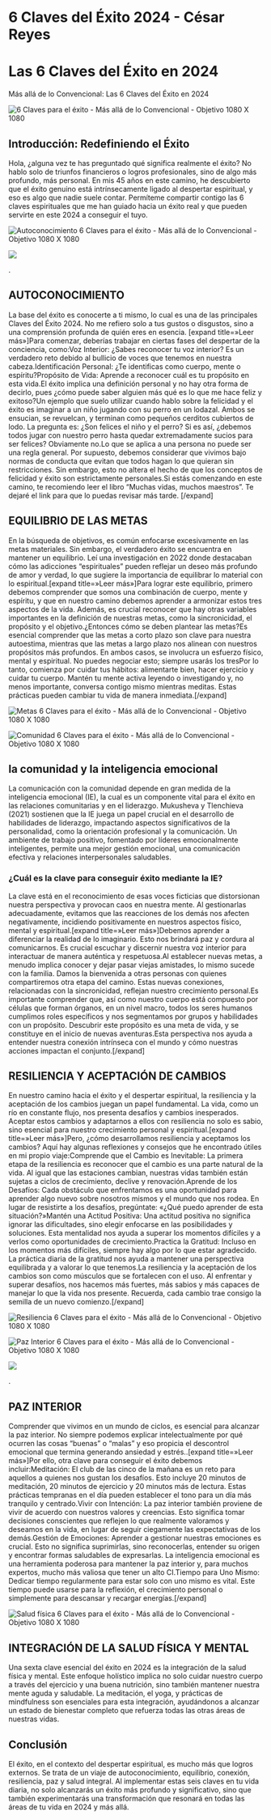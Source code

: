 # 6 Claves del Éxito 2024 - César Reyes
# Las 6 Claves del Éxito en 2024
Más allá de lo Convencional: Las 6 Claves del Éxito en 2024
![6 Claves para el éxito - Más allá de lo Convencional - Objetivo 1080 X 1080](https://cesarreyesjaramillo.com/wp-content/uploads/2024/01/paginas-web-1080-x-1080-px.jpg)
## Introducción: Redefiniendo el Éxito
Hola, ¿alguna vez te has preguntado qué significa realmente el éxito? No hablo solo de triunfos financieros o logros profesionales, sino de algo más profundo, más personal. En mis 45 años en este camino, he descubierto que el éxito genuino está intrínsecamente ligado al despertar espiritual, y eso es algo que nadie suele contar. Permíteme compartir contigo las 6 claves espirituales que me han guiado hacia un éxito real y que pueden servirte en este 2024 a conseguir el tuyo.
![Autoconocimiento 6 Claves para el éxito - Más allá de lo Convencional - Objetivo 1080 X 1080](https://cesarreyesjaramillo.com/wp-content/uploads/2024/01/6-1024x1024.jpg)
![](https://cesarreyesjaramillo.com/wp-content/uploads/2023/01/frame-about-nikicivi-3.png)
.
## AUTOCONOCIMIENTO
La base del éxito es conocerte a ti mismo, lo cual es una de las principales Claves del Éxito 2024. No me refiero solo a tus gustos o disgustos, sino a una comprensión profunda de quién eres en esencia. [expand title=»Leer más»]Para comenzar, deberías trabajar en ciertas fases del despertar de la conciencia, como:Voz Interior: ¿Sabes reconocer tu voz interior? Es un verdadero reto debido al bullicio de voces que tenemos en nuestra cabeza.Identificación Personal: ¿Te identificas como cuerpo, mente o espíritu?Propósito de Vida: Aprende a reconocer cuál es tu propósito en esta vida.El éxito implica una definición personal y no hay otra forma de decirlo, pues ¿cómo puede saber alguien más qué es lo que me hace feliz y exitoso?Un ejemplo que suelo utilizar cuando hablo sobre la felicidad y el éxito es imaginar a un niño jugando con su perro en un lodazal. Ambos se ensucian, se revuelcan, y terminan como pequeños cerditos cubiertos de lodo. La pregunta es: ¿Son felices el niño y el perro? Si es así, ¿debemos todos jugar con nuestro perro hasta quedar extremadamente sucios para ser felices? Obviamente no.Lo que se aplica a una persona no puede ser una regla general. Por supuesto, debemos considerar que vivimos bajo normas de conducta que evitan que todos hagan lo que quieran sin restricciones. Sin embargo, esto no altera el hecho de que los conceptos de felicidad y éxito son estrictamente personales.Si estás comenzando en este camino, te recomiendo leer el libro “Muchas vidas, muchos maestros”. Te dejaré el link para que lo puedas revisar más tarde. [/expand]
## EQUILIBRIO DE LAS METAS
En la búsqueda de objetivos, es común enfocarse excesivamente en las metas materiales. Sin embargo, el verdadero éxito se encuentra en mantener un equilibrio. Leí una investigación en 2022 donde destacaban cómo las adicciones “espirituales” pueden reflejar un deseo más profundo de amor y verdad, lo que sugiere la importancia de equilibrar lo material con lo espiritual.[expand title=»Leer más»]Para lograr este equilibrio, primero debemos comprender que somos una combinación de cuerpo, mente y espíritu, y que en nuestro camino debemos aprender a armonizar estos tres aspectos de la vida. Además, es crucial reconocer que hay otras variables importantes en la definición de nuestras metas, como la sincronicidad, el propósito y el objetivo.¿Entonces cómo se deben plantear las metas?Es esencial comprender que las metas a corto plazo son clave para nuestra autoestima, mientras que las metas a largo plazo nos alinean con nuestros propósitos más profundos. En ambos casos, se involucra un esfuerzo físico, mental y espiritual. No puedes negociar esto; siempre usarás los tresPor lo tanto, comienza por cuidar tus hábitos: alimentarte bien, hacer ejercicio y cuidar tu cuerpo. Mantén tu mente activa leyendo o investigando y, no menos importante, conversa contigo mismo mientras meditas. Estas prácticas pueden cambiar tu vida de manera inmediata.[/expand]
![Metas 6 Claves para el éxito - Más allá de lo Convencional - Objetivo 1080 X 1080](https://cesarreyesjaramillo.com/wp-content/uploads/2024/01/7-1024x1024.jpg)
![Comunidad 6 Claves para el éxito - Más allá de lo Convencional - Objetivo 1080 X 1080](https://cesarreyesjaramillo.com/wp-content/uploads/2024/01/8-1024x1024.jpg)
## la comunidad y la inteligencia emocional
La comunicación con la comunidad depende en gran medida de la inteligencia emocional (IE), la cual es un componente vital para el éxito en las relaciones comunitarias y en el liderazgo. Mukusheva y Tlenchieva (2021) sostienen que la IE juega un papel crucial en el desarrollo de habilidades de liderazgo, impactando aspectos significativos de la personalidad, como la orientación profesional y la comunicación. Un ambiente de trabajo positivo, fomentado por líderes emocionalmente inteligentes, permite una mejor gestión emocional, una comunicación efectiva y relaciones interpersonales saludables.
### ¿Cuál es la clave para conseguir éxito mediante la IE?
La clave está en el reconocimiento de esas voces ficticias que distorsionan nuestra perspectiva y provocan caos en nuestra mente. Al gestionarlas adecuadamente, evitamos que las reacciones de los demás nos afecten negativamente, incidiendo positivamente en nuestros aspectos físico, mental y espiritual.[expand title=»Leer más»]Debemos aprender a diferenciar la realidad de lo imaginario. Esto nos brindará paz y cordura al comunicarnos. Es crucial escuchar y discernir nuestra voz interior para interactuar de manera auténtica y respetuosa.Al establecer nuevas metas, a menudo implica conocer y dejar pasar viejas amistades, lo mismo sucede con la familia. Damos la bienvenida a otras personas con quienes compartiremos otra etapa del camino. Estas nuevas conexiones, relacionadas con la sincronicidad, reflejan nuestro crecimiento personal.Es importante comprender que, así como nuestro cuerpo está compuesto por células que forman órganos, en un nivel macro, todos los seres humanos cumplimos roles específicos y nos segmentamos por grupos y habilidades con un propósito. Descubrir este propósito es una meta de vida, y se constituye en el inicio de nuevas aventuras.Esta perspectiva nos ayuda a entender nuestra conexión intrínseca con el mundo y cómo nuestras acciones impactan el conjunto.[/expand]
## RESILIENCIA Y ACEPTACIÓN DE CAMBIOS
En nuestro camino hacia el éxito y el despertar espiritual, la resiliencia y la aceptación de los cambios juegan un papel fundamental. La vida, como un río en constante flujo, nos presenta desafíos y cambios inesperados. Aceptar estos cambios y adaptarnos a ellos con resiliencia no solo es sabio, sino esencial para nuestro crecimiento personal y espiritual.[expand title=»Leer más»]Pero, ¿cómo desarrollamos resiliencia y aceptamos los cambios? Aquí hay algunas reflexiones y consejos que he encontrado útiles en mi propio viaje:Comprende que el Cambio es Inevitable: La primera etapa de la resiliencia es reconocer que el cambio es una parte natural de la vida. Al igual que las estaciones cambian, nuestras vidas también están sujetas a ciclos de crecimiento, declive y renovación.Aprende de los Desafíos: Cada obstáculo que enfrentamos es una oportunidad para aprender algo nuevo sobre nosotros mismos y el mundo que nos rodea. En lugar de resistirte a los desafíos, pregúntate: «¿Qué puedo aprender de esta situación?»Mantén una Actitud Positiva: Una actitud positiva no significa ignorar las dificultades, sino elegir enfocarse en las posibilidades y soluciones. Esta mentalidad nos ayuda a superar los momentos difíciles y a verlos como oportunidades de crecimiento.Practica la Gratitud: Incluso en los momentos más difíciles, siempre hay algo por lo que estar agradecido. La práctica diaria de la gratitud nos ayuda a mantener una perspectiva equilibrada y a valorar lo que tenemos.La resiliencia y la aceptación de los cambios son como músculos que se fortalecen con el uso. Al enfrentar y superar desafíos, nos hacemos más fuertes, más sabios y más capaces de manejar lo que la vida nos presente. Recuerda, cada cambio trae consigo la semilla de un nuevo comienzo.[/expand]
![Resiliencia 6 Claves para el éxito - Más allá de lo Convencional - Objetivo 1080 X 1080](https://cesarreyesjaramillo.com/wp-content/uploads/2024/01/9-1024x1024.jpg)
![Paz Interior 6 Claves para el éxito - Más allá de lo Convencional - Objetivo 1080 X 1080](https://cesarreyesjaramillo.com/wp-content/uploads/2024/01/10-1024x1024.jpg)
![](https://cesarreyesjaramillo.com/wp-content/uploads/2023/01/frame-about-nikicivi-3.png)
.
## PAZ INTERIOR
Comprender que vivimos en un mundo de ciclos, es esencial para alcanzar la paz interior. No siempre podemos explicar intelectualmente por qué ocurren las cosas “buenas” o “malas” y eso propicia el descontrol emocional que termina generando ansiedad y estrés..[expand title=»Leer más»]Por ello, otra clave para conseguir el éxito debemos incluir:Meditación: El club de las cinco de la mañana es un reto para aquellos a quienes nos gustan los desafíos. Esto incluye 20 minutos de meditación, 20 minutos de ejercicio y 20 minutos más de lectura. Estas prácticas tempranas en el día pueden establecer el tono para un día más tranquilo y centrado.Vivir con Intención: La paz interior también proviene de vivir de acuerdo con nuestros valores y creencias. Esto significa tomar decisiones conscientes que reflejen lo que realmente valoramos y deseamos en la vida, en lugar de seguir ciegamente las expectativas de los demás.Gestión de Emociones: Aprender a gestionar nuestras emociones es crucial. Esto no significa suprimirlas, sino reconocerlas, entender su origen y encontrar formas saludables de expresarlas. La inteligencia emocional es una herramienta poderosa para mantener la paz interior y, para muchos expertos, mucho más valiosa que tener un alto CI.Tiempo para Uno Mismo: Dedicar tiempo regularmente para estar solo con uno mismo es vital. Este tiempo puede usarse para la reflexión, el crecimiento personal o simplemente para descansar y recargar energías.[/expand]
![Salud física 6 Claves para el éxito - Más allá de lo Convencional - Objetivo 1080 X 1080](https://cesarreyesjaramillo.com/wp-content/uploads/2024/01/11-1024x1024.jpg)
## INTEGRACIÓN DE LA SALUD FÍSICA Y MENTAL
Una sexta clave esencial del éxito en 2024 es la integración de la salud física y mental. Este enfoque holístico implica no solo cuidar nuestro cuerpo a través del ejercicio y una buena nutrición, sino también mantener nuestra mente aguda y saludable. La meditación, el yoga, y prácticas de mindfulness son esenciales para esta integración, ayudándonos a alcanzar un estado de bienestar completo que refuerza todas las otras áreas de nuestras vidas.
## Conclusión
El éxito, en el contexto del despertar espiritual, es mucho más que logros externos. Se trata de un viaje de autoconocimiento, equilibrio, conexión, resiliencia, paz y salud integral. Al implementar estas seis claves en tu vida diaria, no solo alcanzarás un éxito más profundo y significativo, sino que también experimentarás una transformación que resonará en todas las áreas de tu vida en 2024 y más allá.